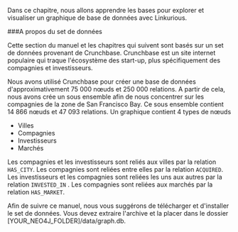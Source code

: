 Dans ce chapitre, nous allons apprendre les bases pour explorer et visualiser un graphique de base de données avec Linkurious.

###A propos du set de données

Cette section du manuel et les chapitres qui suivent sont basés sur un set de données provenant de Crunchbase. Crunchbase est un site internet populaire qui traque l'écosystème des start-up, plus spécifiquement des compagnies et investisseurs.

Nous avons utilisé Crunchbase pour créer une base de données  d'approximativement 75 000 nœuds et 250 000 relations. A partir de cela, nous avons crée un sous ensemble afin de nous concentrer sur les compagnies de la zone de San Francisco Bay. Ce sous ensemble contient 14 866 nœuds et 47 093 relations. Un graphique contient 4 types de nœuds

- Villes
- Compagnies
- Investisseurs
- Marchés
 
Les compagnies et les investisseurs sont reliés aux villes par la relation ```HAS_CITY```. Les compagnies sont reliées entre elles par la relation ```ACQUIRED```. Les investisseurs et les compagnies sont reliées les uns aux autres par la relation ```INVESTED_IN``` . Les compagnies sont reliées aux marchés par la relation ```HAS_MARKET```.

Afin de suivre ce manuel, nous vous suggérons de télécharger et d'installer le set de données. Vous devez extraire l'archive et la placer dans le dossier [YOUR_NEO4J_FOLDER]/data/graph.db.
